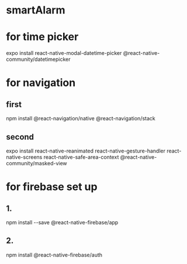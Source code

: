 # smartAlarm

# for time picker
expo install react-native-modal-datetime-picker @react-native-community/datetimepicker

# for navigation
## first
npm install @react-navigation/native @react-navigation/stack
## second
expo install react-native-reanimated react-native-gesture-handler react-native-screens react-native-safe-area-context @react-native-community/masked-view

# for firebase set up
## 1.
npm install --save @react-native-firebase/app
## 2.
npm install @react-native-firebase/auth

